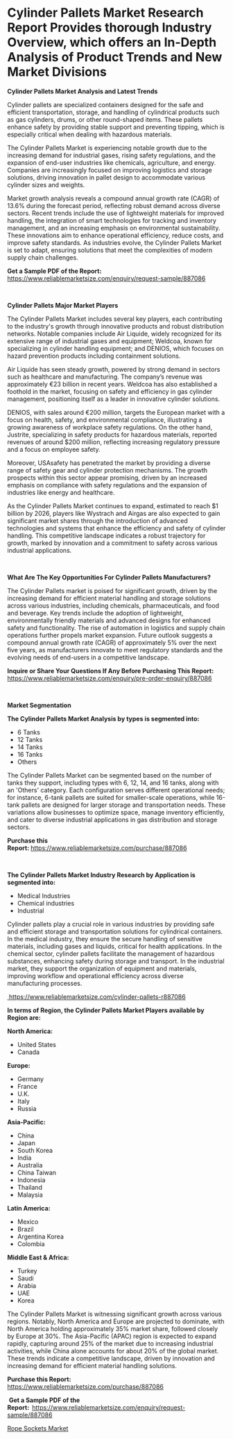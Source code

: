 <p><h1>Cylinder Pallets Market Research Report Provides thorough Industry Overview, which offers an In-Depth Analysis of Product Trends and New Market Divisions</h1></p><p><strong>Cylinder Pallets Market Analysis and Latest Trends</strong></p>
<p><p>Cylinder pallets are specialized containers designed for the safe and efficient transportation, storage, and handling of cylindrical products such as gas cylinders, drums, or other round-shaped items. These pallets enhance safety by providing stable support and preventing tipping, which is especially critical when dealing with hazardous materials. </p><p>The Cylinder Pallets Market is experiencing notable growth due to the increasing demand for industrial gases, rising safety regulations, and the expansion of end-user industries like chemicals, agriculture, and energy. Companies are increasingly focused on improving logistics and storage solutions, driving innovation in pallet design to accommodate various cylinder sizes and weights.</p><p>Market growth analysis reveals a compound annual growth rate (CAGR) of 13.6% during the forecast period, reflecting robust demand across diverse sectors. Recent trends include the use of lightweight materials for improved handling, the integration of smart technologies for tracking and inventory management, and an increasing emphasis on environmental sustainability. These innovations aim to enhance operational efficiency, reduce costs, and improve safety standards. As industries evolve, the Cylinder Pallets Market is set to adapt, ensuring solutions that meet the complexities of modern supply chain challenges.</p></p>
<p><strong>Get a Sample PDF of the Report:&nbsp;</strong> <a href="https://www.reliablemarketsize.com/enquiry/request-sample/887086?utm_campaign=2297&utm_medium=2&utm_source=Github&utm_content=ia&utm_term=17022025&utm_id=cylinder-pallets">https://www.reliablemarketsize.com/enquiry/request-sample/887086</a></p>
<p>&nbsp;</p>
<p><strong>Cylinder Pallets Major Market Players</strong></p>
<p><p>The Cylinder Pallets Market includes several key players, each contributing to the industry's growth through innovative products and robust distribution networks. Notable companies include Air Liquide, widely recognized for its extensive range of industrial gases and equipment; Weldcoa, known for specializing in cylinder handling equipment; and DENIOS, which focuses on hazard prevention products including containment solutions.</p><p>Air Liquide has seen steady growth, powered by strong demand in sectors such as healthcare and manufacturing. The company’s revenue was approximately €23 billion in recent years. Weldcoa has also established a foothold in the market, focusing on safety and efficiency in gas cylinder management, positioning itself as a leader in innovative cylinder solutions.</p><p>DENIOS, with sales around €200 million, targets the European market with a focus on health, safety, and environmental compliance, illustrating a growing awareness of workplace safety regulations. On the other hand, Justrite, specializing in safety products for hazardous materials, reported revenues of around $200 million, reflecting increasing regulatory pressure and a focus on employee safety.</p><p>Moreover, USAsafety has penetrated the market by providing a diverse range of safety gear and cylinder protection mechanisms. The growth prospects within this sector appear promising, driven by an increased emphasis on compliance with safety regulations and the expansion of industries like energy and healthcare.</p><p>As the Cylinder Pallets Market continues to expand, estimated to reach $1 billion by 2026, players like Wystrach and Airgas are also expected to gain significant market shares through the introduction of advanced technologies and systems that enhance the efficiency and safety of cylinder handling. This competitive landscape indicates a robust trajectory for growth, marked by innovation and a commitment to safety across various industrial applications.</p></p>
<p>&nbsp;</p>
<p><strong>What Are The Key Opportunities For Cylinder Pallets Manufacturers?</strong></p>
<p><p>The Cylinder Pallets market is poised for significant growth, driven by the increasing demand for efficient material handling and storage solutions across various industries, including chemicals, pharmaceuticals, and food and beverage. Key trends include the adoption of lightweight, environmentally friendly materials and advanced designs for enhanced safety and functionality. The rise of automation in logistics and supply chain operations further propels market expansion. Future outlook suggests a compound annual growth rate (CAGR) of approximately 5% over the next five years, as manufacturers innovate to meet regulatory standards and the evolving needs of end-users in a competitive landscape.</p></p>
<p><strong>Inquire or Share Your Questions If Any Before Purchasing This Report:</strong> <a href="https://www.reliablemarketsize.com/enquiry/pre-order-enquiry/887086?utm_campaign=2297&utm_medium=2&utm_source=Github&utm_content=ia&utm_term=17022025&utm_id=cylinder-pallets">https://www.reliablemarketsize.com/enquiry/pre-order-enquiry/887086</a></p>
<p>&nbsp;</p>
<p><strong>Market Segmentation</strong></p>
<p><strong>The Cylinder Pallets Market Analysis by types is segmented into:</strong></p>
<p><ul><li>6 Tanks</li><li>12 Tanks</li><li>14 Tanks</li><li>16 Tanks</li><li>Others</li></ul></p>
<p><p>The Cylinder Pallets Market can be segmented based on the number of tanks they support, including types with 6, 12, 14, and 16 tanks, along with an 'Others' category. Each configuration serves different operational needs; for instance, 6-tank pallets are suited for smaller-scale operations, while 16-tank pallets are designed for larger storage and transportation needs. These variations allow businesses to optimize space, manage inventory efficiently, and cater to diverse industrial applications in gas distribution and storage sectors.</p></p>
<p><strong>Purchase this Report:&nbsp;</strong><a href="https://www.reliablemarketsize.com/purchase/887086?utm_campaign=2297&utm_medium=2&utm_source=Github&utm_content=ia&utm_term=17022025&utm_id=cylinder-pallets">https://www.reliablemarketsize.com/purchase/887086</a></p>
<p>&nbsp;</p>
<p><strong>The Cylinder Pallets Market Industry Research by Application is segmented into:</strong></p>
<p><ul><li>Medical Industries</li><li>Chemical industries</li><li>Industrial</li></ul></p>
<p><p>Cylinder pallets play a crucial role in various industries by providing safe and efficient storage and transportation solutions for cylindrical containers. In the medical industry, they ensure the secure handling of sensitive materials, including gases and liquids, critical for health applications. In the chemical sector, cylinder pallets facilitate the management of hazardous substances, enhancing safety during storage and transport. In the industrial market, they support the organization of equipment and materials, improving workflow and operational efficiency across diverse manufacturing processes.</p></p>
<p><a href="https://www.reliablemarketsize.com/cylinder-pallets-r887086?utm_campaign=2297&utm_medium=2&utm_source=Github&utm_content=ia&utm_term=17022025&utm_id=cylinder-pallets">&nbsp;https://www.reliablemarketsize.com/cylinder-pallets-r887086</a></p>
<p><strong>In terms of Region, the Cylinder Pallets Market Players available by Region are:</strong></p>
<p>
    <p> <strong> North America: </strong>
        <ul>
            <li>United States</li>
            <li>Canada</li>
        </ul>
        </p> 
    <p> <strong> Europe: </strong>
        <ul>
            <li>Germany</li>
            <li>France</li>
            <li>U.K.</li>
            <li>Italy</li>
            <li>Russia</li>
        </ul>
        </p> 
    <p> <strong> Asia-Pacific: </strong>
        <ul>
            <li>China</li>
            <li>Japan</li>
            <li>South Korea</li>
            <li>India</li>
            <li>Australia</li>
            <li>China Taiwan</li>
            <li>Indonesia</li>
            <li>Thailand</li>
            <li>Malaysia</li>
        </ul>
        </p> 
    <p> <strong> Latin America: </strong>
        <ul>
            <li>Mexico</li>
            <li>Brazil</li>
            <li>Argentina Korea</li>
            <li>Colombia</li>
        </ul>
        </p> 
    <p> <strong> Middle East & Africa: </strong>
        <ul>
            <li>Turkey</li>
            <li>Saudi</li>
            <li>Arabia</li>
            <li>UAE</li>
            <li>Korea</li>
        </ul>
    </p>
    </p>
<p><p>The Cylinder Pallets Market is witnessing significant growth across various regions. Notably, North America and Europe are projected to dominate, with North America holding approximately 35% market share, followed closely by Europe at 30%. The Asia-Pacific (APAC) region is expected to expand rapidly, capturing around 25% of the market due to increasing industrial activities, while China alone accounts for about 20% of the global market. These trends indicate a competitive landscape, driven by innovation and increasing demand for efficient material handling solutions.</p></p>
<p><strong>Purchase this Report: </strong><a href="https://www.reliablemarketsize.com/purchase/887086?utm_campaign=2297&utm_medium=2&utm_source=Github&utm_content=ia&utm_term=17022025&utm_id=cylinder-pallets">https://www.reliablemarketsize.com/purchase/887086</a></p>
<p>&nbsp;<strong>Get a Sample PDF of the Report:&nbsp;&nbsp;</strong><a href="https://www.reliablemarketsize.com/enquiry/request-sample/887086?utm_campaign=2297&utm_medium=2&utm_source=Github&utm_content=ia&utm_term=17022025&utm_id=cylinder-pallets">https://www.reliablemarketsize.com/enquiry/request-sample/887086</a></p>
<p><strong></strong></p>
<p><p><a href="https://github.com/dierdrecrichton210/Market-Research-Report-List-1/blob/main/rope-sockets-market.md?utm_campaign=2297&utm_medium=2&utm_source=Github&utm_content=ia&utm_term=17022025&utm_id=cylinder-pallets">Rope Sockets Market</a></p></p>